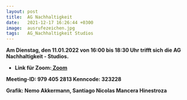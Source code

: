 ```yaml
---
layout: post
title:  AG Nachhaltigkeit
date:   2021-12-17 16:26:44 +0300
image:  ausrufezeichen.jpg
tags:   AG_Nachhaltigkeit Studios
---
```

 

<b>Am Dienstag, den 11.01.2022 von 16:00 bis 18:30 Uhr trifft sich die AG Nachhaltigkeit - Studios.<b>

* Link für Zoom:<a href = "https://tum-conf.zoom.us/j/9794052813" > Zoom</a>


Meeting-ID: 979 405 2813
Kenncode: 323228


Grafik: Nemo Akkermann, Santiago Nicolas Mancera Hinestroza